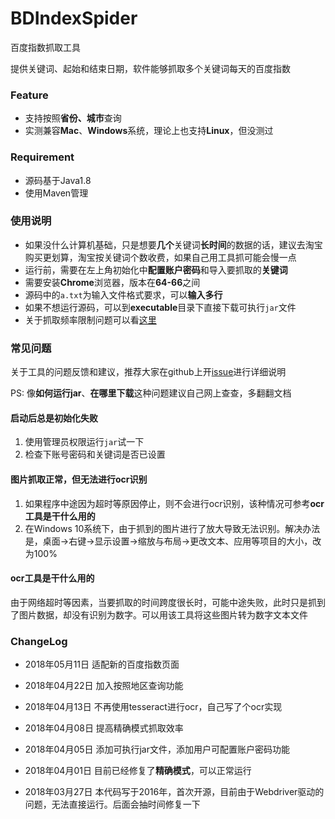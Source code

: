 # BDIndexSpider

百度指数抓取工具

提供关键词、起始和结束日期，软件能够抓取多个关键词每天的百度指数

### Feature

- 支持按照**省份、城市**查询
- 实测兼容**Mac**、**Windows**系统，理论上也支持**Linux**，但没测过

### Requirement

- 源码基于Java1.8
- 使用Maven管理

### 使用说明

- 如果没什么计算机基础，只是想要**几个**关键词**长时间**的数据的话，建议去淘宝购买更划算，淘宝按关键词个数收费，如果自己用工具抓可能会慢一点
- 运行前，需要在左上角初始化中**配置账户密码**和导入要抓取的**关键词**
- 需要安装**Chrome**浏览器，版本在**64-66**之间
- 源码中的`a.txt`为输入文件格式要求，可以**输入多行**
- 如果不想运行源码，可以到**executable**目录下直接下载可执行`jar`文件
- 关于抓取频率限制问题可以看[这里](https://github.com/songgeb/BDIndexSpider/issues/2)

### 常见问题

关于工具的问题反馈和建议，推荐大家在github上开[issue](https://github.com/songgeb/BDIndexSpider/issues)进行详细说明

PS: 像**如何运行jar**、**在哪里下载**这种问题建议自己网上查查，多翻翻文档

#### 启动后总是初始化失败
1. 使用管理员权限运行`jar`试一下
2. 检查下账号密码和关键词是否已设置

#### 图片抓取正常，但无法进行ocr识别
1. 如果程序中途因为超时等原因停止，则不会进行ocr识别，该种情况可参考**ocr工具是干什么用的**
2. 在Windows 10系统下，由于抓到的图片进行了放大导致无法识别。解决办法是，桌面->右键->显示设置->缩放与布局->更改文本、应用等项目的大小，改为100%

#### ocr工具是干什么用的
由于网络超时等因素，当要抓取的时间跨度很长时，可能中途失败，此时只是抓到了图片数据，却没有识别为数字。可以用该工具将这些图片转为数字文本文件

### ChangeLog

- 2018年05月11日
	适配新的百度指数页面
- 2018年04月22日
	加入按照地区查询功能
- 2018年04月13日
	不再使用tesseract进行ocr，自己写了个ocr实现

- 2018年04月08日
	提高精确模式抓取效率

- 2018年04月05日
	添加可执行jar文件，添加用户可配置账户密码功能

- 2018年04月01日
	目前已经修复了**精确模式**，可以正常运行

- 2018年03月27日
	本代码写于2016年，首次开源，目前由于Webdriver驱动的问题，无法直接运行。后面会抽时间修复一下

